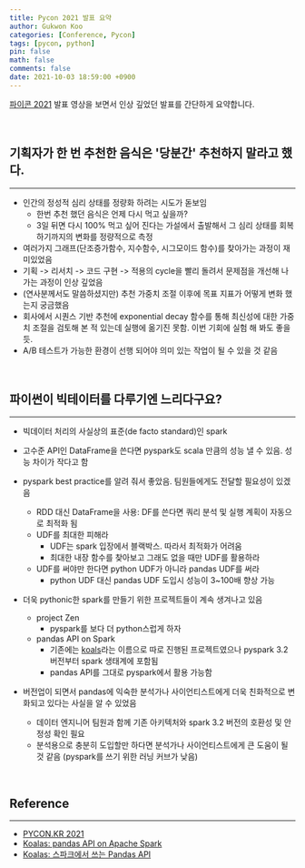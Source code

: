 ```yaml
---
title: Pycon 2021 발표 요약
author: Gukwon Koo
categories: [Conference, Pycon]
tags: [pycon, python]
pin: false
math: false
comments: false
date: 2021-10-03 18:59:00 +0900
---
```


[파이콘 2021](https://2021.pycon.kr/session/) 발표 영상을 보면서 인상 깊었던 발표를 간단하게 요약합니다.

<br>

## 기획자가 한 번 추천한 음식은 '당분간' 추천하지 말라고 했다.

---

- 인간의 정성적 심리 상태를 정량화 하려는 시도가 돋보임
  - 한번 추천 했던 음식은 언제 다시 먹고 싶을까?
  - 3일 뒤면 다시 100% 먹고 싶어 진다는 가설에서 출발해서 그 심리 상태를 회복하기까지의 변화를 정량적으로 측정
- 여러가지 그래프(단조증가함수, 지수함수, 시그모이드 함수)를 찾아가는 과정이 재미있었음
- 기획 -> 리서치 -> 코드 구현 -> 적용의 cycle을 빨리 돌려서 문제점을 개선해 나가는 과정이 인상 깊었음
- (연사분께서도 말씀하셨지만) 추천 가중치 조절 이후에 목표 지표가 어떻게 변화 했는지 궁금했음
- 회사에서 시퀀스 기반 추천에 exponential decay 함수를 통해 최신성에 대한 가중치 조절을 검토해 본 적 있는데 실행에 옮기진 못함. 이번 기회에 실험 해 봐도 좋을듯.
- A/B 테스트가 가능한 환경이 선행 되어야 의미 있는 작업이 될 수 있을 것 같음

<br>

## 파이썬이 빅테이터를 다루기엔 느리다구요?

---

- 빅데이터 처리의 사실상의 표준(de facto standard)인 spark
- 고수준 API인 DataFrame을 쓴다면 pyspark도 scala 만큼의 성능 낼 수 있음. 성능 차이가 작다고 함
- pyspark best practice를 알려 줘서 좋았음. 팀원들에게도 전달할 필요성이 있겠음
  - RDD 대신 DataFrame을 사용: DF를 쓴다면 쿼리 분석 및 실행 계획이 자동으로 최적화 됨
  - UDF를 최대한 피해라
    - UDF는 spark 입장에서 블랙박스. 따라서 최적화가 어려움
    - 최대한 내장 함수를 찾아보고 그래도 없을 때만 UDF를 활용하라
  - UDF를 써야만 한다면 python UDF가 아니라 pandas UDF를 써라
    - python UDF 대신 pandas UDF 도입시 성능이 3~100배 향상 가능

- 더욱 pythonic한 spark를 만들기 위한 프로젝트들이 계속 생겨나고 있음
  - project Zen
    - pyspark를 보다 더 python스럽게 하자
  - pandas API on Spark
    - 기존에는 [koals](https://koalas.readthedocs.io/en/latest/)라는 이름으로 따로 진행된 프로젝트였으나 pyspark 3.2 버전부터 spark 생태계에 포함됨
    - pandas API를 그대로 pyspark에서 활용 가능함
- 버전업이 되면서 pandas에 익숙한 분석가나 사이언티스트에게 더욱 친화적으로 변화되고 있다는 사실을 알 수 있었음
  - 데이터 엔지니어 팀원과 함께 기존 아키텍처와 spark 3.2 버전의 호환성 및 안정성 확인 필요
  - 분석용으로 충분히 도입할만 하다면 분석가나 사이언티스트에게 큰 도움이 될 것 같음 (pyspark를 쓰기 위한 러닝 커브가 낮음)

<br>

## Reference

---

- [PYCON.KR 2021](https://2021.pycon.kr/)
- [Koalas: pandas API on Apache Spark](https://koalas.readthedocs.io/en/latest/)
- [Koalas: 스파크에서 쓰는 Pandas API](https://pizzathief.oopy.io/10min-koalas)
